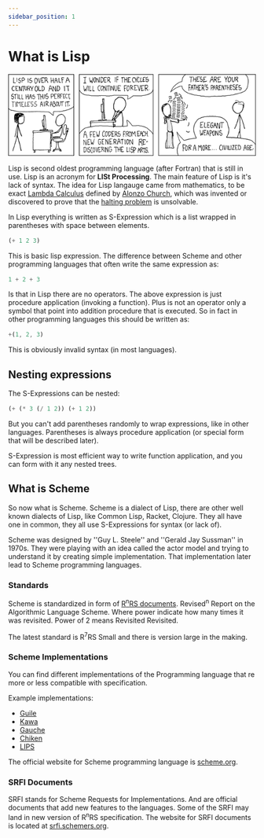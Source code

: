 ```yaml
---
sidebar_position: 1
---
```


# What is Lisp

![Lisp cycle](./img/lisp_cycles.png)

Lisp is second oldest programming language (after Fortran) that is still in use.  Lisp is an acronym
for **LISt Processing**. The main feature of Lisp is it's lack of syntax.  The idea for Lisp
langauge came from mathematics, to be exact [Lambda
Calculus](https://en.wikipedia.org/wiki/Lambda_calculus) defined by [Alonzo
Church](https://en.wikipedia.org/wiki/Alonzo_Church), which was invented or discovered to prove that
the [halting problem](https://en.wikipedia.org/wiki/Halting_problem) is unsolvable.

In Lisp everything is written as S-Expression which is a list wrapped in parentheses with space between elements.

```scheme
(+ 1 2 3)
```

This is basic lisp expression. The difference between Scheme and other programming languages that often
write the same expression as:

```javascript
1 + 2 + 3
```

Is that in Lisp there are no operators. The above expression is just procedure application (invoking a function).
Plus is not an operator only a symbol that point into addition procedure that is executed. So in fact in other
programming languages this should be written as:

```javascript
+(1, 2, 3)
```

This is obviously invalid syntax (in most languages).

## Nesting expressions

The S-Expressions can be nested:

```scheme
(+ (* 3 (/ 1 2)) (+ 1 2))
```

But you can't add parentheses randomly to wrap expressions, like in other languages. Parentheses is always
procedure application (or special form that will be described later).

S-Expression is most efficient way to write function application, and you can form with it any nested trees.

## What is Scheme

So now what is Scheme. Scheme is a dialect of Lisp, there are other well known dialects of Lisp,
like Common Lisp, Racket, Clojure. They all have one in common, they all use S-Expressions for
syntax (or lack of).

Scheme was designed by ''Guy L. Steele'' and ''Gerald Jay Sussman'' in 1970s. They were playing with
an idea called the actor model and trying to understand it by creating simple implementation. That
implementation later lead to Scheme programming languages.

### Standards

Scheme is standardized in form of [R<sup>n</sup>RS documents](https://standards.scheme.org/).
Revised<sup>n</sup> Report on the Algorithmic Language Scheme. Where power indicate how many times
it was revisited. Power of 2 means Revisited Revisited.

The latest standard is R<sup>7</sup>RS Small and there is version large in the making.

### Scheme Implementations

You can find different implementations of the Programming language that re more or less compatible
with specification.

Example implementations:

* [Guile](https://www.gnu.org/software/guile/)
* [Kawa](https://www.gnu.org/software/kawa/index.html)
* [Gauche](https://practical-scheme.net/gauche/)
* [Chiken](https://www.call-cc.org/)
* [LIPS](https://lips.js.org/)

The official website for Scheme programming language is [scheme.org](https://www.scheme.org/).

### SRFI Documents

SRFI stands for Scheme Requests for Implementations. And are official documents that add new
features to the languages. Some of the SRFI may land in new version of R<sup>n</sup>RS
specification. The website for SRFI documents is located at
[srfi.schemers.org](https://srfi.schemers.org/).
